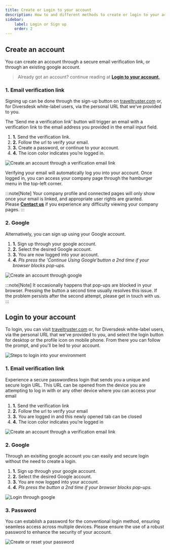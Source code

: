 ```yaml
---
title: Create or Login to your account
description: How to and different methods to create or login to your account
sidebar:
    label: Login or Sign up
    order: 2
---
```


## Create an account
You can create an account through a secure email verification link, or through an existing google account. 

> Already got an account? continue reading at [**Login to your account**.](/user_manual/login/#login-to-your-account)

### 1. Email verification link
Signing up can be done through the sign-up button on [traveltruster.com](https://www.traveltruster.com/?modal=account&flow=signup) or, for Diversdesk white-label users, via the personal URL that we've provided to you.<br>

The 'Send me a verification link' button will trigger an email with a verification link to the email address you provided in the email input field.
1. **1.** Send the verification link.
2. **2.** Follow the url to verify your email.
3. **3.** Create a password, or continue to your account.
4. **4.** The icon color indicates you’re logged in.

![Create an account through a verification email link](/images/Create_an_account_using_verification_email.png)

Verifying your email will automatically log you into your account. Once logged in, you can access your company page through the hamburger menu in the top-left corner.

:::note[Note]
Your company profile and connected pages will only show once your email is linked, and appropriate user rights are granted.
</br>Please [**Contact us**](mailto:info@traveltruster.com?subject=Issues%20viewing%20my%20company%20page)  if you experience any difficulty viewing your company pages.
:::

### 2. Google 
Alternatively, you can sign up using your Google account.
1. **1.** Sign up through your google account.
2. **2.** Select the desired Google account.
3. **3.** You are now logged into your account.
4. ***4.** Pls press the 'Continue Using Google'button a 2nd time if your browser blocks pop-ups.* 

![Create an account through google](/images/Create_an_account_through_Google.png)

:::note[Note]
It occasionally happens that pop-ups are blocked in your browser. Pressing the button a second time usually resolves this issue. If the problem persists after the second attempt, please get in touch with us.
:::

## Login to your account
To login, you can visit [traveltruster.com](https://www.traveltruster.com/?modal=account&flow=signin) or, for Diversdesk white-label users, via the personal URL that we've provided to you, and select the login button for desktop or the profile icon on mobile phone.
From there you can follow the prompt, and you'll be led to your account. 

![Steps to login into your environment](/images/Login_steps.jpg)

### 1. Email verification link
Experience a secure passwordless login that sends you a unique and secure login URL. This URL can be opened from the device you are attempting to log in with or any other device where you can access your email
1. **1.** Send the verification link
2. **2.** Follow the url to verify your email
3. **3.** You are logged in and this newly opened tab can be closed
4. **4.** The icon color indicates you’re logged in

![Create an account through a verification email link](/images/Login_with_verification_email.png)

### 2. Google 
Through an exisiting google account you can easily and secure login without the need to create a login.
1. **1.** Sign up through your google account.
2. **2.** Select the desired Google account.
3. **3.** You are now logged into your account.
4. ***4.** Pls press the button a 2nd time if your browser blocks pop-ups.*

![Login through google](/images/Login_through_google.png)

### 3. Password 
You can establish a password for the conventional login method, ensuring seamless access across multiple devices. Please ensure the use of a robust password to enhance the security of your account.

![Create or reset your password](/images/reset_password.png)






